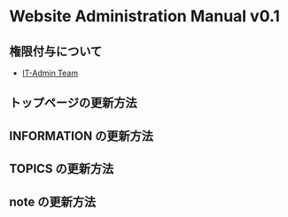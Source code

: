 # Website Administration Manual v0.1

## 権限付与について
* [IT-Admin Team](https://github.com/orgs/japancartographersassociation/teams/it-admin)

## トップページの更新方法


## INFORMATION の更新方法


## TOPICS の更新方法


## note の更新方法
